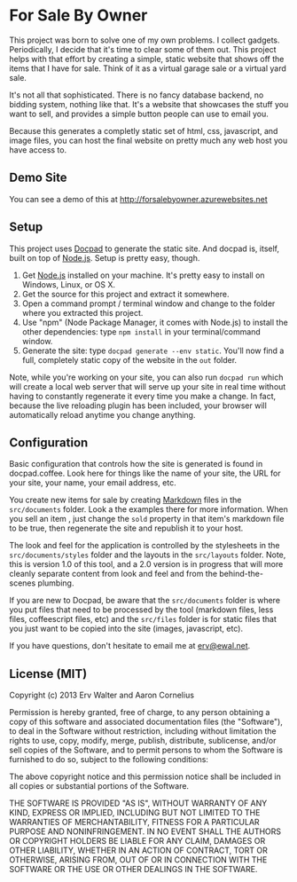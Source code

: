 # For Sale By Owner

This project was born to solve one of my own problems.  I collect gadgets.  Periodically, I decide that it's time to clear some of them out.  This project helps with that effort by creating a simple, static website that shows off the items that I have for sale.  Think of it as a virtual garage sale or a virtual yard sale.

It's not all that sophisticated.  There is no fancy database backend, no bidding system, nothing like that.  It's a website that showcases the stuff you want to sell, and provides a simple button people can use to email you.

Because this generates a completly static set of html, css, javascript, and image files, you can host the final website on pretty much any web host you have access to.

## Demo Site

You can see a demo of this at http://forsalebyowner.azurewebsites.net

## Setup

This project uses [Docpad](http://docpad.org) to generate the static site.  And docpad is, itself, built on top of [Node.js](http://nodejs.org).  Setup is pretty easy, though.

1. Get [Node.js](http://nodejs.org) installed on your machine.  It's pretty easy to install on Windows, Linux, or OS X.
2. Get the source for this project and extract it somewhere.
3. Open a command prompt / terminal window and change to the folder where you extracted this project.
4. Use "npm" (Node Package Manager, it comes with Node.js) to install the other dependencies: type `npm install` in your terminal/command window.
5. Generate the site: type `docpad generate --env static`.  You'll now find a full, completely static copy of the website in the `out` folder.

Note, while you're working on your site, you can also run `docpad run` which will create a local web server that will serve up your site in real time without having to constantly regenerate it every time you make a change.  In fact, because the live reloading plugin has been included, your browser will automatically reload anytime you change anything.

## Configuration

Basic configuration that controls how the site is generated is found in docpad.coffee.  Look here for things like the name of your site, the URL for your site, your name, your email address, etc.

You create new items for sale by creating [Markdown](http://daringfireball.net/projects/markdown/) files in the `src/documents` folder.  Look a the examples there for more information.  When you sell an item , just change the `sold` property in that item's markdown file to be true, then regenerate the site and republish it to your host.

The look and feel for the application is controlled by the stylesheets in the `src/documents/styles` folder and the layouts in the `src/layouts` folder.  Note, this is version 1.0 of this tool, and a 2.0 version is in progress that will more cleanly separate content from look and feel and from the behind-the-scenes plumbing.

If you are new to Docpad, be aware that the `src/documents` folder is where you put files that need to be processed by the tool (markdown files, less files, coffeescript files, etc) and the `src/files` folder is for static files that you just want to be copied into the site (images, javascript, etc).

If you have questions, don't hesitate to email me at <erv@ewal.net>.


## License (MIT)

Copyright (c) 2013 Erv Walter and Aaron Cornelius

Permission is hereby granted, free of charge, to any person obtaining a copy
of this software and associated documentation files (the "Software"), to deal
in the Software without restriction, including without limitation the rights
to use, copy, modify, merge, publish, distribute, sublicense, and/or sell
copies of the Software, and to permit persons to whom the Software is
furnished to do so, subject to the following conditions:

The above copyright notice and this permission notice shall be included in
all copies or substantial portions of the Software.

THE SOFTWARE IS PROVIDED "AS IS", WITHOUT WARRANTY OF ANY KIND, EXPRESS OR
IMPLIED, INCLUDING BUT NOT LIMITED TO THE WARRANTIES OF MERCHANTABILITY,
FITNESS FOR A PARTICULAR PURPOSE AND NONINFRINGEMENT. IN NO EVENT SHALL THE
AUTHORS OR COPYRIGHT HOLDERS BE LIABLE FOR ANY CLAIM, DAMAGES OR OTHER
LIABILITY, WHETHER IN AN ACTION OF CONTRACT, TORT OR OTHERWISE, ARISING FROM,
OUT OF OR IN CONNECTION WITH THE SOFTWARE OR THE USE OR OTHER DEALINGS IN
THE SOFTWARE.